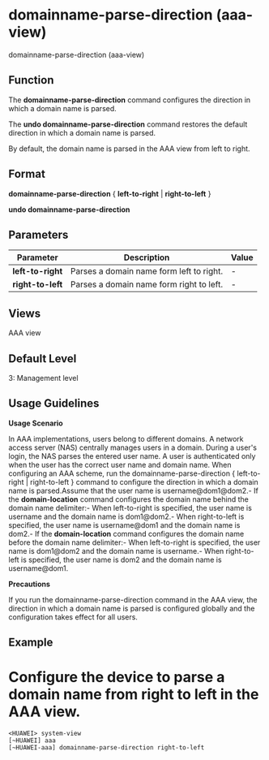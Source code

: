 domainname-parse-direction (aaa-view)
=====================================

domainname-parse-direction (aaa-view)

Function
--------

The **domainname-parse-direction** command configures the direction in which a domain name is parsed.

The **undo domainname-parse-direction** command restores the default direction in which a domain name is parsed.

By default, the domain name is parsed in the AAA view from left to right.



Format
------

**domainname-parse-direction** { **left-to-right** | **right-to-left** }

**undo domainname-parse-direction**



Parameters
----------

| Parameter | Description | Value |
| --- | --- | --- |
| **left-to-right** | Parses a domain name form left to right. | - |
| **right-to-left** | Parses a domain name form right to left. | - |




Views
-----

AAA view



Default Level
-------------

3: Management level



Usage Guidelines
----------------

**Usage Scenario**

In AAA implementations, users belong to different domains. A network access server (NAS) centrally manages users in a domain. During a user's login, the NAS parses the entered user name. A user is authenticated only when the user has the correct user name and domain name. When configuring an AAA scheme, run the domainname-parse-direction { left-to-right | right-to-left } command to configure the direction in which a domain name is parsed.Assume that the user name is username@dom1@dom2.- If the **domain-location** command configures the domain name behind the domain name delimiter:- When left-to-right is specified, the user name is username and the domain name is dom1@dom2.- When right-to-left is specified, the user name is username@dom1 and the domain name is dom2.- If the **domain-location** command configures the domain name before the domain name delimiter:- When left-to-right is specified, the user name is dom1@dom2 and the domain name is username.- When right-to-left is specified, the user name is dom2 and the domain name is username@dom1.

**Precautions**

If you run the domainname-parse-direction command in the AAA view, the direction in which a domain name is parsed is configured globally and the configuration takes effect for all users.



Example
-------

# Configure the device to parse a domain name from right to left in the AAA view.
```
<HUAWEI> system-view
[~HUAWEI] aaa
[~HUAWEI-aaa] domainname-parse-direction right-to-left

```